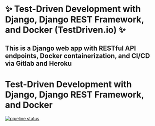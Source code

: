 # ✨ Test-Driven Development with Django, Django REST Framework, and Docker (TestDriven.io) ✨

## This is a Django web app with RESTful API endpoints, Docker containerization, and CI/CD via Gitlab and Heroku 

# Test-Driven Development with Django, Django REST Framework, and Docker

[![pipeline status](https://gitlab.com/ccingram94/djangodocker/badges/master/pipeline.svg)](https://gitlab.com/ccingram94/djangodocker/commits/master)
